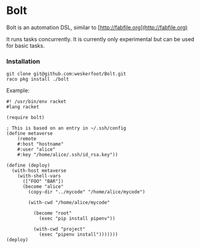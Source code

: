 Bolt
====

Bolt is an automation DSL, similar to [http://fabfile.org](http://fabfile.org)

It runs tasks concurrently. It is currently only experimental but can be used
for basic tasks.

### Installation
```
git clone git@github.com:weskerfoot/Bolt.git
raco pkg install ./bolt
```

Example:

```
#! /usr/bin/env racket
#lang racket

(require bolt)

; This is based on an entry in ~/.ssh/config
(define metaverse
    (remote
    #:host "hostname"
    #:user "alice"
    #:key "/home/alice/.ssh/id_rsa.key"))

(define (deploy)
  (with-host metaverse
    (with-shell-vars
      (["FOO" "BAR"])
      (become "alice"
        (copy-dir "../mycode" "/home/alice/mycode")

        (with-cwd "/home/alice/mycode"

          (become "root"
            (exec "pip install pipenv"))

          (with-cwd "project"
            (exec "pipenv install")))))))
(deploy)
```
